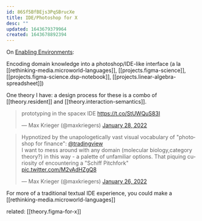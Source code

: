 ```yaml
---
id: 86Sf5BfBEjs3PqSBrucXe
title: IDE/Photoshop for X
desc: ""
updated: 1643679379964
created: 1643678892394
---
```


On
[Enabling Environments](https://notes.andymatuschak.org/z3DaBP4vN1dutjUgrk3jbEeNxScccvDCxDgXe):

Encoding domain knowledge into a photoshop/IDE-like interface (a la [[rethinking-media.microworld-languages]], [[projects.figma-science]], [[projects.figma-science.dsp-notebook]], [[projects.linear-algebra-spreadsheet]])

One theory I have: a design process for these is a combo of [[theory.resident]] and [[theory.interaction-semantics]].

<blockquote class="twitter-tweet"><p lang="en" dir="ltr">prototyping in the spacex IDE <a href="https://t.co/StUWQuS83I">https://t.co/StUWQuS83I</a></p>&mdash; Max Krieger (@maxkriegers) <a href="https://twitter.com/maxkriegers/status/1486886628735930368?ref_src=twsrc%5Etfw">January 28, 2022</a></blockquote> <script async src="https://platform.twitter.com/widgets.js" charset="utf-8"></script>

<blockquote class="twitter-tweet"><p lang="en" dir="ltr">Hypnotized by the unapologetically vast visual vocabulary of &quot;photoshop for finance&quot;: <a href="https://twitter.com/tradingview?ref_src=twsrc%5Etfw">@tradingview</a><br>I want to mess around with any domain (molecular biology,category theory?) in this way - a palette of unfamiliar options. That piquing curiosity of encountering a &quot;Schiff Pitchfork&quot; <a href="https://t.co/M2vAdHZgQ8">pic.twitter.com/M2vAdHZgQ8</a></p>&mdash; Max Krieger (@maxkriegers) <a href="https://twitter.com/maxkriegers/status/1486458334798438404?ref_src=twsrc%5Etfw">January 26, 2022</a></blockquote> <script async src="https://platform.twitter.com/widgets.js" charset="utf-8"></script>

For more of a traditional textual IDE experience, you could make a [[rethinking-media.microworld-languages]]

related: [[theory.figma-for-x]]
